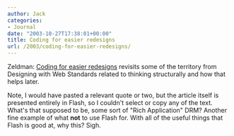 ```yaml
---
author: Jack
categories:
- Journal
date: "2003-10-27T17:38:01+00:00"
title: Coding for easier redesigns
url: /2003/coding-for-easier-redesigns/
---
```


Zeldman: [Coding for easier redesigns][1] revisits some of the territory from Designing with Web Standards related to thinking structurally and how that helps later.

Note, I would have pasted a relevant quote or two, but the article itself is presented entirely in Flash, so I couldn't select or copy any of the text. What's that supposed to be, some sort of "Rich Application" DRM? Another fine example of what **not** to use Flash for. With all of the useful things that Flash is good at, why this? Sigh.

 [1]: http://www.macromedia.com/newsletters/edge/october2003/index.html?sectionIndex=1&trackingid=OMN_AAJT "Macromedia - Edge : October 17, 2003"